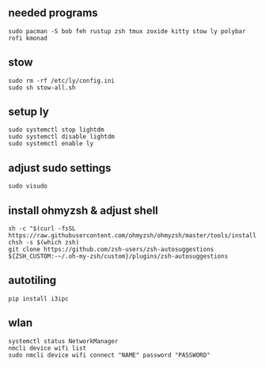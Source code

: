 ## needed programs
```
sudo pacman -S bob feh rustup zsh tmux zoxide kitty stow ly polybar rofi kmonad
```

## stow
```
sudo rm -rf /etc/ly/config.ini
sudo sh stow-all.sh
```

## setup ly
```
sudo systemctl stop lightdm
sudo systemctl disable lightdm
sudo systemctl enable ly
```


## adjust sudo settings
```
sudo visudo
```

## install ohmyzsh & adjust shell
```
sh -c "$(curl -fsSL https://raw.githubusercontent.com/ohmyzsh/ohmyzsh/master/tools/install.sh)"
chsh -s $(which zsh)
git clone https://github.com/zsh-users/zsh-autosuggestions ${ZSH_CUSTOM:-~/.oh-my-zsh/custom}/plugins/zsh-autosuggestions
```

## autotiling
```
pip install i3ipc
```

## wlan 
```
systemctl status NetworkManager
nmcli device wifi list
sudo nmcli device wifi connect "NAME" password "PASSWORD"
```
